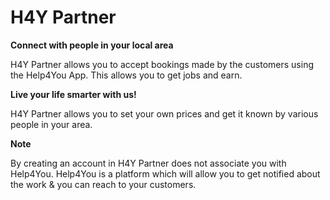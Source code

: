 # H4Y Partner

**Connect with people in your local area**

H4Y Partner allows you to accept bookings made by the customers using the Help4You App. This allows you to get jobs and earn.

**Live your life smarter with us!**

H4Y Partner allows you to set your own prices and get it known by various people in your area.

**Note**

By creating an account in H4Y Partner does not associate you with Help4You. Help4You is a platform which will allow you to get notified about the work & you can reach to your customers.